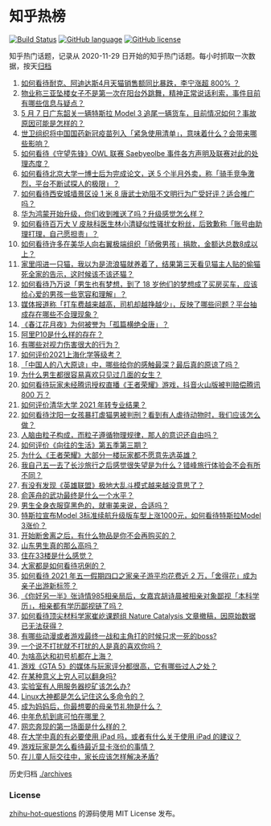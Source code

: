 # 知乎热榜
[![Build Status](https://github.com/ToWeLong/zhihu-hot-questions/workflows/CI/badge.svg)](https://github.com/ToWeLong/zhihu-hot-questions/actions)
[![GitHub language](https://img.shields.io/badge/language-golang-orange.svg)](https://golang.org/)
[![GitHub license](https://img.shields.io/github/license/ToWeLong/zhihu-hot-questions)](https://github.com/ToWeLong/zhihu-hot-questions/blob/main/LICENSE)

知乎热门话题，记录从 2020-11-29 日开始的知乎热门话题。每小时抓取一次数据，按天[归档](./archives)

<!-- BEGIN -->

1. [如何看待耐克、阿迪达斯4月天猫销售额同比暴跌，李宁涨超 800% ？](https://www.zhihu.com/question/458198356)
1. [物业称三亚坠楼女子不是第一次在阳台外跳舞，精神正常说话利索，事件目前有哪些信息与疑点？](https://www.zhihu.com/question/458317199)
1. [5 月 7 日广东韶关一辆特斯拉 Model 3 追尾一辆货车，目前情况如何？事故原因可能是怎样的？](https://www.zhihu.com/question/458230688)
1. [世卫组织将中国国药新冠疫苗列入「紧急使用清单」，意味着什么？会带来哪些影响？](https://www.zhihu.com/question/458276429)
1. [如何看待《守望先锋》OWL 联赛 Saebyeolbe 事件各方声明及联赛对此的处理态度？](https://www.zhihu.com/question/458181564)
1. [如何看待北京大学一博士后为完成论文，送 5 个半月外卖，称「骑手竞争激烈，平台不断试探人的极限」？](https://www.zhihu.com/question/458170986)
1. [如何看待西安城墙景区设 1 米 8 唐武士劝阻不文明行为广受好评？适合推广吗？](https://www.zhihu.com/question/458013084)
1. [华为鸿蒙开始升级，你们收到推送了吗？升级感觉怎么样？](https://www.zhihu.com/question/456976153)
1. [如何看待百万大 V 皮肤科医生林小清疑似性骚扰女粉丝，后致歉称「账号由助理打理，自己愿担责」？](https://www.zhihu.com/question/458204493)
1. [如何看待许多在美华人向右翼极端组织「骄傲男孩」捐款，金额达总数8成以上？](https://www.zhihu.com/question/458277293)
1. [家里闯进一只猫，我以为是流浪猫就养着了，结果第三天看见猫主人贴的偷猫死全家的告示，这时候该不该还猫？](https://www.zhihu.com/question/458067326)
1. [如何看待乃万说「男生也有梦想，到了 18 岁他们的梦想成了买房买车，应该给心爱的男孩一些宽容和理解」？](https://www.zhihu.com/question/458072558)
1. [媒体报道称「打车费越来越高，司机却越挣越少」，反映了哪些问题？平台抽成存在哪些不合理现象？](https://www.zhihu.com/question/458224652)
1. [《春江花月夜》为何被誉为「孤篇横绝全唐」？](https://www.zhihu.com/question/301477404)
1. [阿里P10是什么样的存在？](https://www.zhihu.com/question/307907539)
1. [有哪些对视力伤害很大的行为？](https://www.zhihu.com/question/384087324)
1. [如何评价2021上海化学等级考？](https://www.zhihu.com/question/322905393)
1. [「中国人的八大原谅」中，哪些给你的感触最深？最后真的原谅了吗？](https://www.zhihu.com/question/458322564)
1. [为什么男生都很容易喜欢只见过几面的女生？](https://www.zhihu.com/question/300699970)
1. [如何看待玩家未经腾讯授权直播《王者荣耀》游戏，抖音火山版被判赔偿腾讯 800 万？](https://www.zhihu.com/question/458207960)
1. [如何评价清华大学 2021 年转专业结果？](https://www.zhihu.com/question/455564234)
1. [如何看待沈阳一女孩暴打虐猫男被判刑？看到有人虐待动物时，我们应该怎么做？](https://www.zhihu.com/question/458191979)
1. [人脑由粒子构成，而粒子遵循物理规律，那人的意识还自由吗？](https://www.zhihu.com/question/450868629)
1. [如何评价《向往的生活》第五季第三期？](https://www.zhihu.com/question/458082521)
1. [为什么《王者荣耀》大部分一楼玩家都不愿意先选英雄？](https://www.zhihu.com/question/457720588)
1. [我自己五一去了长沙旅行之后感觉很失望是为什么？错峰旅行体验会不会有所不同？](https://www.zhihu.com/question/458141426)
1. [有没有发现《英雄联盟》极地大乱斗模式越来越没意思了？](https://www.zhihu.com/question/444348970)
1. [俞莲舟的武功最终是什么一个水平？](https://www.zhihu.com/question/266632991)
1. [男生全身衣服穿黑色的，就审美来说，合适吗？](https://www.zhihu.com/question/26534749)
1. [特斯拉宣布Model 3标准续航升级版车型上涨1000元，如何看待特斯拉Model 3涨价？](https://www.zhihu.com/question/458323631)
1. [开始断舍离之后，有什么物品是你不会再购买的？](https://www.zhihu.com/question/457895008)
1. [山东男生真的那么高吗？](https://www.zhihu.com/question/336226437)
1. [住在33楼是什么感觉？](https://www.zhihu.com/question/452537568)
1. [大家都是如何看待巩俐的？](https://www.zhihu.com/question/303936309)
1. [如何看待 2021 年五一假期四口之家亲子游平均花费近 2 万，「舍得花」成为亲子出游新标签？](https://www.zhihu.com/question/458009805)
1. [《你好另一半》张诗情985相亲局后，女嘉宾胡诗晨被相亲对象鄙视「本科学历」，相亲都有学历鄙视链了吗？](https://www.zhihu.com/question/456452569)
1. [如何看待顶尖材料学家崔屹课题组 Nature Catalysis 文章撤稿，因原始数据已无法获得？](https://www.zhihu.com/question/458152727)
1. [有哪些动漫或者游戏最终一战和主角打的时候只求一死的boss?](https://www.zhihu.com/question/437317273)
1. [一个说不打扰就不打扰的人是真的喜欢你吗？](https://www.zhihu.com/question/455719746)
1. [为啥高达和初号机都在上海？](https://www.zhihu.com/question/457070563)
1. [游戏《GTA 5》的媒体与玩家评分都很高，它有哪些过人之处？](https://www.zhihu.com/question/456975681)
1. [在某种意义上穷人可以翻身吗?](https://www.zhihu.com/question/454063391)
1. [实验室有人用服务器挖矿该怎么办?](https://www.zhihu.com/question/451758003)
1. [Linux大神都是怎么记住这么多命令的？](https://www.zhihu.com/question/452895041)
1. [成为妈妈后，你最想要的母亲节礼物是什么？](https://www.zhihu.com/question/458177527)
1. [中年危机到底可怕在哪里？](https://www.zhihu.com/question/453074803)
1. [网恋奔现的第一场面是什么样的？](https://www.zhihu.com/question/455942050)
1. [在大学中真的有必要使用 iPad 吗，或者有什么关于使用 iPad 的建议？](https://www.zhihu.com/question/373915793)
1. [游戏玩家是怎么看待最近显卡涨价的事情？](https://www.zhihu.com/question/458069212)
1. [在儿童人际交往中，家长应该怎样解决矛盾?](https://www.zhihu.com/question/456245001)

<!-- END -->

历史归档 [./archives](./archives)


### License
[zhihu-hot-questions](https://github.com/towelong/zhihu-hot-questions) 的源码使用 MIT License 发布。